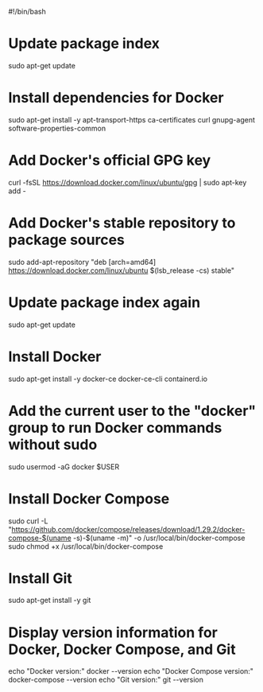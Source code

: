 #!/bin/bash

# Update package index
sudo apt-get update

# Install dependencies for Docker
sudo apt-get install -y apt-transport-https ca-certificates curl gnupg-agent software-properties-common

# Add Docker's official GPG key
curl -fsSL https://download.docker.com/linux/ubuntu/gpg | sudo apt-key add -

# Add Docker's stable repository to package sources
sudo add-apt-repository "deb [arch=amd64] https://download.docker.com/linux/ubuntu $(lsb_release -cs) stable"

# Update package index again
sudo apt-get update

# Install Docker
sudo apt-get install -y docker-ce docker-ce-cli containerd.io

# Add the current user to the "docker" group to run Docker commands without sudo
sudo usermod -aG docker $USER

# Install Docker Compose
sudo curl -L "https://github.com/docker/compose/releases/download/1.29.2/docker-compose-$(uname -s)-$(uname -m)" -o /usr/local/bin/docker-compose
sudo chmod +x /usr/local/bin/docker-compose

# Install Git
sudo apt-get install -y git

# Display version information for Docker, Docker Compose, and Git
echo "Docker version:"
docker --version
echo "Docker Compose version:"
docker-compose --version
echo "Git version:"
git --version
